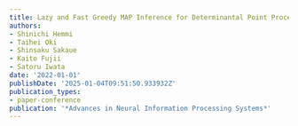 ```yaml
---
title: Lazy and Fast Greedy MAP Inference for Determinantal Point Process
authors:
- Shinichi Hemmi
- Taihei Oki
- Shinsaku Sakaue
- Kaito Fujii
- Satoru Iwata
date: '2022-01-01'
publishDate: '2025-01-04T09:51:50.933932Z'
publication_types:
- paper-conference
publication: '*Advances in Neural Information Processing Systems*'
---
```

